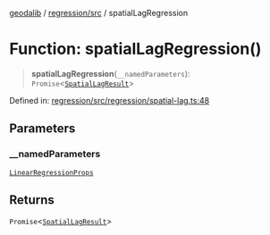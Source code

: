 [geodalib](../../../modules.md) / [regression/src](../index.md) / spatialLagRegression

# Function: spatialLagRegression()

> **spatialLagRegression**(`__namedParameters`): `Promise`\<[`SpatialLagResult`](../type-aliases/SpatialLagResult.md)\>

Defined in: [regression/src/regression/spatial-lag.ts:48](https://github.com/GeoDaCenter/geoda-lib/blob/3f9453a08cf3d7f96b1a0d65d18359804129d8d2/js/packages/regression/src/regression/spatial-lag.ts#L48)

## Parameters

### \_\_namedParameters

[`LinearRegressionProps`](../type-aliases/LinearRegressionProps.md)

## Returns

`Promise`\<[`SpatialLagResult`](../type-aliases/SpatialLagResult.md)\>
